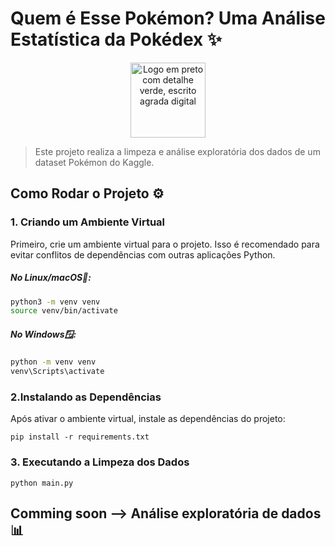 # Quem é Esse Pokémon? Uma Análise Estatística da Pokédex ✨

<div align = "center">
<img src="https://upload.wikimedia.org/wikipedia/commons/5/51/Pokebola-pokeball-png-0.png" alt="Logo em preto com detalhe verde, escrito agrada digital" width="120" height="120">
</div>


> Este projeto realiza a limpeza e análise exploratória dos dados de um dataset Pokémon do Kaggle. 

## Como Rodar o Projeto ⚙️

### 1. Criando um Ambiente Virtual</h1>

Primeiro, crie um ambiente virtual para o projeto. Isso é recomendado para evitar conflitos de dependências com outras aplicações Python.

##### No Linux/macOS🐧:
```bash
python3 -m venv venv
source venv/bin/activate
```

##### No Windows🪟:
```bash
python -m venv venv
venv\Scripts\activate
```

### 2.Instalando as Dependências
Após ativar o ambiente virtual, instale as dependências do projeto:
```
pip install -r requirements.txt
```

### 3. Executando a Limpeza  dos Dados
```
python main.py
```

## Comming soon --> Análise exploratória de dados 📊
